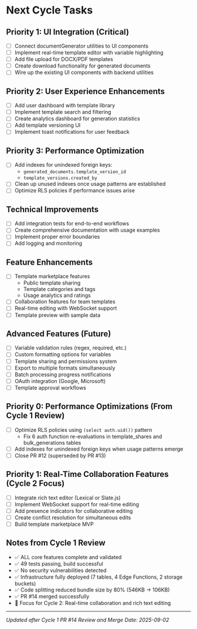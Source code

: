 # Next Cycle Tasks

## Priority 1: UI Integration (Critical)
- [ ] Connect documentGenerator utilities to UI components
- [ ] Implement real-time template editor with variable highlighting
- [ ] Add file upload for DOCX/PDF templates
- [ ] Create download functionality for generated documents
- [ ] Wire up the existing UI components with backend utilities

## Priority 2: User Experience Enhancements
- [ ] Add user dashboard with template library
- [ ] Implement template search and filtering
- [ ] Create analytics dashboard for generation statistics
- [ ] Add template versioning UI
- [ ] Implement toast notifications for user feedback

## Priority 3: Performance Optimization
- [ ] Add indexes for unindexed foreign keys:
  - `generated_documents.template_version_id`
  - `template_versions.created_by`
- [ ] Clean up unused indexes once usage patterns are established
- [ ] Optimize RLS policies if performance issues arise

## Technical Improvements
- [ ] Add integration tests for end-to-end workflows
- [ ] Create comprehensive documentation with usage examples
- [ ] Implement proper error boundaries
- [ ] Add logging and monitoring

## Feature Enhancements
- [ ] Template marketplace features
  - Public template sharing
  - Template categories and tags
  - Usage analytics and ratings
- [ ] Collaboration features for team templates
- [ ] Real-time editing with WebSocket support
- [ ] Template preview with sample data

## Advanced Features (Future)
- [ ] Variable validation rules (regex, required, etc.)
- [ ] Custom formatting options for variables
- [ ] Template sharing and permissions system
- [ ] Export to multiple formats simultaneously
- [ ] Batch processing progress notifications
- [ ] OAuth integration (Google, Microsoft)
- [ ] Template approval workflows

## Priority 0: Performance Optimizations (From Cycle 1 Review)
- [ ] Optimize RLS policies using `(select auth.uid())` pattern
  - Fix 6 auth function re-evaluations in template_shares and bulk_generations tables
- [ ] Add indexes for unindexed foreign keys when usage patterns emerge
- [ ] Close PR #12 (superseded by PR #13)

## Priority 1: Real-Time Collaboration Features (Cycle 2 Focus)
- [ ] Integrate rich text editor (Lexical or Slate.js)
- [ ] Implement WebSocket support for real-time editing
- [ ] Add presence indicators for collaborative editing
- [ ] Create conflict resolution for simultaneous edits
- [ ] Build template marketplace MVP

## Notes from Cycle 1 Review
- ✅ ALL core features complete and validated
- ✅ 49 tests passing, build successful
- ✅ No security vulnerabilities detected
- ✅ Infrastructure fully deployed (7 tables, 4 Edge Functions, 2 storage buckets)
- ✅ Code splitting reduced bundle size by 80% (546KB → 106KB)
- ✅ PR #14 merged successfully
- 🎯 Focus for Cycle 2: Real-time collaboration and rich text editing

---
*Updated after Cycle 1 PR #14 Review and Merge*
*Date: 2025-09-02*